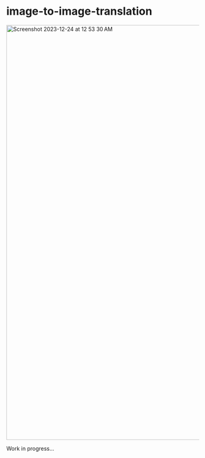 # image-to-image-translation

<img width="1081" alt="Screenshot 2023-12-24 at 12 53 30 AM" src="https://github.com/azliu0/image-to-image-translation/assets/106511084/bfc5078f-f2e5-4772-ae13-352bfaaad879">

Work in progress...
